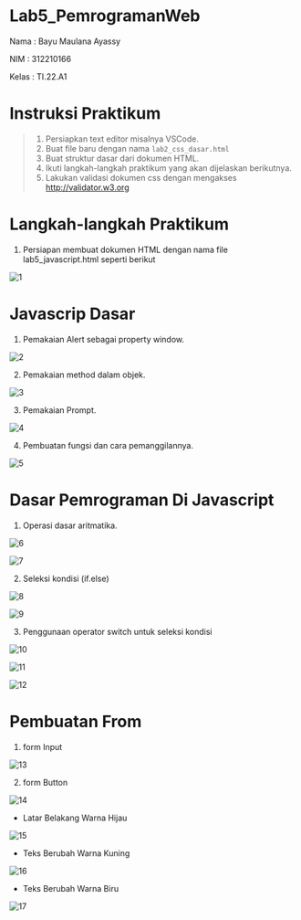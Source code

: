 # Lab5_PemrogramanWeb
Nama : Bayu Maulana Ayassy

NIM  : 312210166

Kelas : TI.22.A1

# Instruksi Praktikum 
> 1. Persiapkan text editor misalnya VSCode.
> 2. Buat file baru dengan nama `lab2_css_dasar.html`
> 3. Buat struktur dasar dari dokumen HTML.
> 4. Ikuti langkah-langkah praktikum yang akan dijelaskan berikutnya.
> 5. Lakukan validasi dokumen css dengan mengakses http://validator.w3.org

# Langkah-langkah Praktikum
1.  Persiapan membuat dokumen HTML dengan nama file lab5_javascript.html seperti berikut

   ![1](https://github.com/Bayuayassy/Lab5_PemrogramanWeb/assets/115678251/b254f9ad-903a-4b86-b49b-f1a1c0bb15bf)

# Javascrip Dasar
1.  Pemakaian Alert sebagai property window.

![2](https://github.com/Bayuayassy/Lab5_PemrogramanWeb/assets/115678251/32261caf-2fd6-47dd-aadd-d44f8169a6ef)

2.  Pemakaian method dalam objek.

![3](https://github.com/Bayuayassy/Lab5_PemrogramanWeb/assets/115678251/9b2a5882-6cd5-4d70-b7aa-f7f463610728)

3.  Pemakaian Prompt.

![4](https://github.com/Bayuayassy/Lab5_PemrogramanWeb/assets/115678251/54503dea-b987-4346-b3a3-bfa49387df0d)


4. Pembuatan fungsi dan cara pemanggilannya. 

![5](https://github.com/Bayuayassy/Lab5_PemrogramanWeb/assets/115678251/c45be250-2556-4763-bbb0-4c72b962a25d)


# Dasar Pemrograman Di Javascript
1.  Operasi dasar aritmatika.

![6](https://github.com/Bayuayassy/Lab5_PemrogramanWeb/assets/115678251/8dcfb156-1569-4e89-8a90-54a1fc55219a)

![7](https://github.com/Bayuayassy/Lab5_PemrogramanWeb/assets/115678251/9fde09a7-2f06-4fbd-9b6f-191b380283c1)

2.  Seleksi kondisi (if.else)

![8](https://github.com/Bayuayassy/Lab5_PemrogramanWeb/assets/115678251/90867f21-622e-41e8-a59e-c9031dd26bf1)

![9](https://github.com/Bayuayassy/Lab5_PemrogramanWeb/assets/115678251/6a879b63-f994-4a36-be3a-4b55c1689a4a)

3.  Penggunaan operator switch untuk seleksi kondisi

![10](https://github.com/Bayuayassy/Lab5_PemrogramanWeb/assets/115678251/4c9b7c35-83a3-4d4e-bf27-d9ba8c268eea)

![11](https://github.com/Bayuayassy/Lab5_PemrogramanWeb/assets/115678251/be7da625-2073-49b0-ad96-34f9df7c4569)

![12](https://github.com/Bayuayassy/Lab5_PemrogramanWeb/assets/115678251/038e0272-2466-4057-b607-3c1c1b007c6d)

# Pembuatan From
1.   form Input

![13](https://github.com/Bayuayassy/Lab5_PemrogramanWeb/assets/115678251/b06f9ac8-d409-4298-a90b-d2c50274ae97)

2.   form Button

![14](https://github.com/Bayuayassy/Lab5_PemrogramanWeb/assets/115678251/62db1198-08bd-42a4-a35c-720305ec3c9f)

-  Latar Belakang Warna Hijau

![15](https://github.com/Bayuayassy/Lab5_PemrogramanWeb/assets/115678251/8e232450-c0a6-4d84-aa6b-46bfa614e2d6)


-  Teks Berubah Warna Kuning

![16](https://github.com/Bayuayassy/Lab5_PemrogramanWeb/assets/115678251/2ac49fc3-4f4f-4188-b899-18e1d9e9f1ea)


-  Teks Berubah Warna Biru
 
![17](https://github.com/Bayuayassy/Lab5_PemrogramanWeb/assets/115678251/a22aabda-048f-4818-b8b6-066289e7d6b0)



   



   

